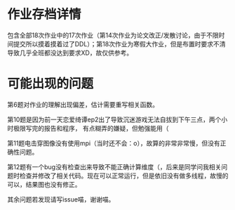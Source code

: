 # 作业存档详情
包含全部18次作业中的17次作业（第14次作业为论文改正/发散讨论，由于不限时间提交所以摸着摸着过了DDL）；第18次作业为寒假大作业，但是布置时要求不清导致几乎全班都没达到要求XD，故仅供参考。

# 可能出现的问题

第6题对作业的理解出现偏差，估计需要重写相关函数。

第10题是因为前一天恋爱绮谭ep2出了导致沉迷游戏无法自拔到下午三点，两个小时极限写完的报告和程序，
  有点糊弄的嫌疑，但勉强能用（

第11题电击穿图像没有使用mpi（当时还不会：o），故算的非常非常慢，但没有正确性问题。

第12题有一个bug没有检查出来导致不能正确计算维度（，后来是同学问我相关问题时检查并修改了相关代码。现在可以正常运行，但是依旧没有做多线程，故慢的可以，结果图也没有修正。

其余问题若发现请写issue喵，谢谢喵。
